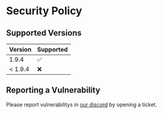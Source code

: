 # Security Policy

## Supported Versions
| Version | Supported          |
| ------- | ------------------ |
| 1.9.4   | :white_check_mark: |
| < 1.9.4 | :x:                |

## Reporting a Vulnerability
Please report vulnerabilitys in [our discord](https://discord.gg/JVyyDukQqV) by opening a ticket.
